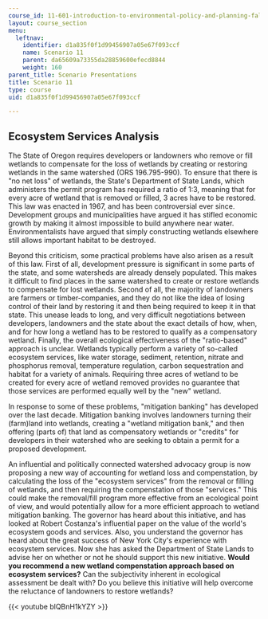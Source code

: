 ```yaml
---
course_id: 11-601-introduction-to-environmental-policy-and-planning-fall-2016
layout: course_section
menu:
  leftnav:
    identifier: d1a835f0f1d99456907a05e67f093ccf
    name: Scenario 11
    parent: da65609a73355da28859600efecd8844
    weight: 160
parent_title: Scenario Presentations
title: Scenario 11
type: course
uid: d1a835f0f1d99456907a05e67f093ccf

---
```


Ecosystem Services Analysis
---------------------------

The State of Oregon requires developers or landowners who remove or fill wetlands to compensate for the loss of wetlands by creating or restoring wetlands in the same watershed (ORS 196.795-990). To ensure that there is "no net loss" of wetlands, the State's Department of State Lands, which administers the permit program has required a ratio of 1:3, meaning that for every acre of wetland that is removed or filled, 3 acres have to be restored. This law was enacted in 1967, and has been controversial ever since. Development groups and municipalities have argued it has stifled economic growth by making it almost impossible to build anywhere near water. Environmentalists have argued that simply constructing wetlands elsewhere still allows important habitat to be destroyed.

Beyond this criticism, some practical problems have also arisen as a result of this law. First of all, development pressure is significant in some parts of the state, and some watersheds are already densely populated. This makes it difficult to find places in the same watershed to create or restore wetlands to compensate for lost wetlands. Second of all, the majority of landowners are farmers or timber-companies, and they do not like the idea of losing control of their land by restoring it and then being required to keep it in that state. This unease leads to long, and very difficult negotiations between developers, landowners and the state about the exact details of how, when, and for how long a wetland has to be restored to qualify as a compensatory wetland. Finally, the overall ecological effectiveness of the "ratio-based" approach is unclear. Wetlands typically perform a variety of so-called ecosystem services, like water storage, sediment, retention, nitrate and phosphorus removal, temperature regulation, carbon sequestration and habitat for a variety of animals. Requiring three acres of wetland to be created for every acre of wetland removed provides no guarantee that those services are performed equally well by the "new" wetland.

In response to some of these problems, "mitigation banking" has developed over the last decade. Mitigation banking involves landowners turning their (farm)land into wetlands, creating a "wetland mitigation bank," and then offering (parts of) that land as compensatory wetlands or "credits" for developers in their watershed who are seeking to obtain a permit for a proposed development.

An influential and politically connected watershed advocacy group is now proposing a new way of accounting for wetland loss and compenstation, by calculating the loss of the "ecosystem services" from the removal or filling of wetlands, and then requiring the compenstation of those "services." This could make the removal/fill program more effective from an ecological point of view, and would potentially allow for a more efficient approach to wetland mitigation banking. The governor has heard about this initiative, and has looked at Robert Costanza's influential paper on the value of the world's ecosystem goods and services. Also, you understand the governor has heard about the great success of New York City's experience with ecosystem services. Now she has asked the Department of State Lands to advise her on whether or not he should support this new initiative. **Would you recommend a new wetland compenstation approach based on ecosystem services?** Can the subjectivity inherent in ecological assessment be dealt with? Do you believe this initiative will help overcome the reluctance of landowners to restore wetlands?

{{< youtube blQBnH1kYZY >}}